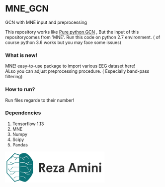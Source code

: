 # MNE_GCN
GCN with MNE input and preprocessing

This repository works like [Pure python GCN](https://github.com/magnumical/GCN_for_EEG) , But the input of this repositorycomes from 'MNE'.
Run this code on python 2.7 environment. ( of course python 3.6 works but you may face some issues) 


### What is new!
MNE! easy-to-use package to import various EEG dataset here! <br>ALso you can adjust preprocessing procedure. ( Especially band-pass filtering)

### How to run?
Run files regarde to their number!  

### Dependencies
1. Tensorflow 1.13
2. MNE
3. Numpy
4. Scipy
5. Pandas

<img src="https://github.com/magnumical/MNE_GCN/blob/master/logom.png" data-canonical-src="https://imreza.ir" width="320" height="100" />
